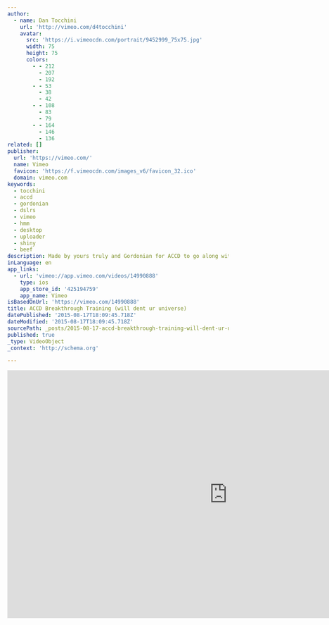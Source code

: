 ```yaml
---
author:
  - name: Dan Tocchini
    url: 'http://vimeo.com/d4tocchini'
    avatar:
      src: 'https://i.vimeocdn.com/portrait/9452999_75x75.jpg'
      width: 75
      height: 75
      colors:
        - - 212
          - 207
          - 192
        - - 53
          - 38
          - 42
        - - 108
          - 83
          - 79
        - - 164
          - 146
          - 136
related: []
publisher:
  url: 'https://vimeo.com/'
  name: Vimeo
  favicon: 'https://f.vimeocdn.com/images_v6/favicon_32.ico'
  domain: vimeo.com
keywords:
  - tocchini
  - accd
  - gordonian
  - dslrs
  - vimeo
  - hmm
  - desktop
  - uploader
  - shiny
  - beef
description: Made by yours truly and Gordonian for ACCD to go along with their shiny new website.
inLanguage: en
app_links:
  - url: 'vimeo://app.vimeo.com/videos/14990888'
    type: ios
    app_store_id: '425194759'
    app_name: Vimeo
isBasedOnUrl: 'https://vimeo.com/14990888'
title: ACCD Breakthrough Training (will dent ur universe)
datePublished: '2015-08-17T18:09:45.718Z'
dateModified: '2015-08-17T18:09:45.718Z'
sourcePath: _posts/2015-08-17-accd-breakthrough-training-will-dent-ur-universe.md
published: true
_type: VideoObject
_context: 'http://schema.org'

---
```

<iframe src="https://cdn.embedly.com/widgets/media.html?src=https%3A%2F%2Fplayer.vimeo.com%2Fvideo%2F14990888&amp;url=https%3A%2F%2Fvimeo.com%2F14990888&amp;image=http%3A%2F%2Fi.vimeocdn.com%2Fvideo%2F89526667_1280.jpg&amp;key=b7d04c9b404c499eba89ee7072e1c4f7&amp;type=text%2Fhtml&amp;schema=vimeo" width="1000" height="563" scrolling="no" frameborder="0" allowfullscreen="allowfullscreen" style=""></iframe>